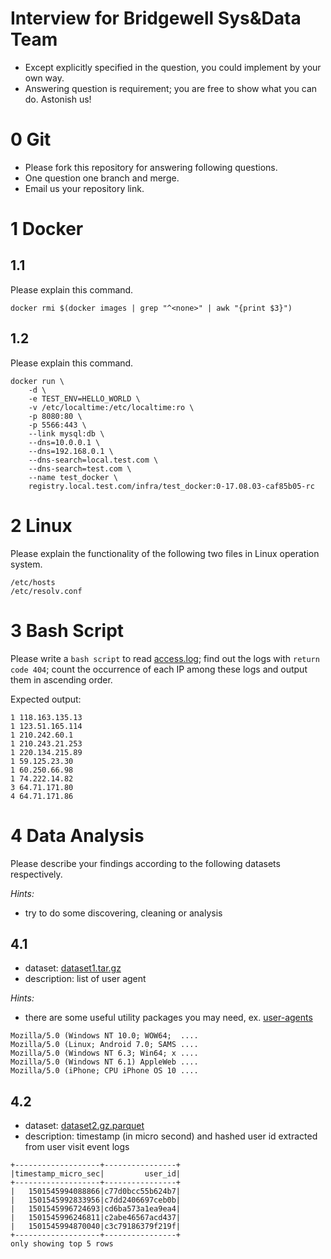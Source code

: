 Interview for Bridgewell Sys&Data Team
=====================================

* Except explicitly specified in the question, you could implement by your own way.
* Answering question is requirement; you are free to show what you can do. Astonish us!

# 0 Git

- Please fork this repository for answering following questions.
- One question one branch and merge.
- Email us your repository link.

# 1 Docker

## 1.1
Please explain this command.
```
docker rmi $(docker images | grep "^<none>" | awk "{print $3}")
```

## 1.2
Please explain this command.
```
docker run \
	-d \
	-e TEST_ENV=HELLO_WORLD \
	-v /etc/localtime:/etc/localtime:ro \
	-p 8080:80 \
	-p 5566:443 \
	--link mysql:db \
	--dns=10.0.0.1 \
	--dns=192.168.0.1 \
	--dns-search=local.test.com \
	--dns-search=test.com \
	--name test_docker \
	registry.local.test.com/infra/test_docker:0-17.08.03-caf85b05-rc
```

# 2 Linux
Please explain the functionality of the following two files in Linux operation system.
```
/etc/hosts
/etc/resolv.conf
```

# 3 Bash Script
Please write a `bash script` to read [access.log](access.log);
find out the logs with `return code 404`;
count the occurrence of each IP among these logs and output them in ascending order.

Expected output:
```
1 118.163.135.13
1 123.51.165.114
1 210.242.60.1
1 210.243.21.253
1 220.134.215.89
1 59.125.23.30
1 60.250.66.98
1 74.222.14.82
3 64.71.171.80
4 64.71.171.86
```

# 4 Data Analysis

Please describe your findings according to the following datasets respectively.

*Hints:*
* try to do some discovering, cleaning or analysis

## 4.1

* dataset: [dataset1.tar.gz](dataset1.tar.gz)
* description: list of user agent

*Hints:*
* there are some useful utility packages you may need, ex. [user-agents](https://pypi.python.org/pypi/user-agents)

```
Mozilla/5.0 (Windows NT 10.0; WOW64;  ....
Mozilla/5.0 (Linux; Android 7.0; SAMS ....
Mozilla/5.0 (Windows NT 6.3; Win64; x ....
Mozilla/5.0 (Windows NT 6.1) AppleWeb ....
Mozilla/5.0 (iPhone; CPU iPhone OS 10 ....
```

## 4.2

* dataset: [dataset2.gz.parquet](dataset2.gz.parquet)
* description: timestamp (in micro second) and hashed user id extracted from user visit event logs

```
+-------------------+----------------+
|timestamp_micro_sec|         user_id|
+-------------------+----------------+
|   1501545994088866|c77d0bcc55b624b7|
|   1501545992833956|c7dd2406697ceb0b|
|   1501545996724693|cd6ba573a1ea9ea4|
|   1501545996246811|c2abe46567acd437|
|   1501545994870040|c3c79186379f219f|
+-------------------+----------------+
only showing top 5 rows
```
